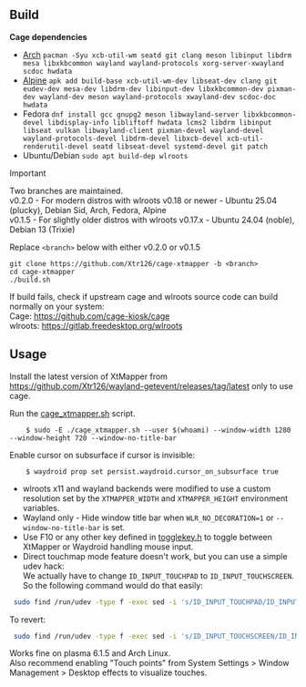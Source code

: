 
## Build 
**Cage dependencies**  
- [Arch](https://github.com/cage-kiosk/cage/blob/eaeab71ffa3ab5884df09c5664c00e368ca2585e/.github/workflows/main.yml#L32) `pacman -Syu xcb-util-wm seatd git clang meson libinput libdrm mesa libxkbcommon wayland wayland-protocols xorg-server-xwayland scdoc hwdata`  
- [Alpine](https://github.com/cage-kiosk/cage/blob/eaeab71ffa3ab5884df09c5664c00e368ca2585e/.github/workflows/main.yml#L26) `apk add build-base xcb-util-wm-dev libseat-dev clang git eudev-dev mesa-dev libdrm-dev libinput-dev libxkbcommon-dev pixman-dev wayland-dev meson wayland-protocols xwayland-dev scdoc-doc hwdata`
- Fedora `dnf install gcc gnupg2 meson libwayland-server libxkbcommon-devel libdisplay-info libliftoff hwdata lcms2 libdrm libinput libseat vulkan libwayland-client pixman-devel wayland-devel wayland-protocols-devel libdrm-devel libxcb-devel xcb-util-renderutil-devel seatd libseat-devel systemd-devel git patch`
- Ubuntu/Debian `sudo apt build-dep wlroots`

> [!IMPORTANT]
Two branches are maintained.  
v0.2.0 - For modern distros with wlroots v0.18 or newer - Ubuntu 25.04 (plucky), Debian Sid, Arch, Fedora, Alpine   
v0.1.5 - For slightly older distros with wlroots v0.17.x - Ubuntu 24.04 (noble), Debian 13 (Trixie)

Replace `<branch>` below with either v0.2.0 or v0.1.5

    git clone https://github.com/Xtr126/cage-xtmapper -b <branch>
    cd cage-xtmapper
    ./build.sh
If build fails, check if upstream cage and wlroots source code can build normally on your system:  
Cage: https://github.com/cage-kiosk/cage  
wlroots: https://gitlab.freedesktop.org/wlroots

## Usage
Install the latest version of XtMapper from https://github.com/Xtr126/wayland-getevent/releases/tag/latest only to use cage.  

Run the [cage_xtmapper.sh](https://github.com/Xtr126/cage/blob/master/cage_xtmapper.sh) script.  

        $ sudo -E ./cage_xtmapper.sh --user $(whoami) --window-width 1280 --window-height 720 --window-no-title-bar
Enable cursor on subsurface if cursor is invisible:
  
        $ waydroid prop set persist.waydroid.cursor_on_subsurface true
- wlroots x11 and wayland backends were modified to use a custom resolution set by the `XTMAPPER_WIDTH` and `XTMAPPER_HEIGHT` environment variables.  
- Wayland only - Hide window title bar when `WLR_NO_DECORATION=1` or `--window-no-title-bar` is set.  
- Use F10 or any other key defined in  [togglekey.h](https://github.com/Xtr126/cage/blob/master/togglekey.h) to toggle between XtMapper or Waydroid handling mouse input.
- Direct touchmap mode feature doesn't work, but you can use a simple udev hack:  
We actually have to change `ID_INPUT_TOUCHPAD` to `ID_INPUT_TOUCHSCREEN`. So the following command would do that easily:
```bash
 sudo find /run/udev -type f -exec sed -i 's/ID_INPUT_TOUCHPAD/ID_INPUT_TOUCHSCREEN/g' {} \;
```
To revert:
```bash
 sudo find /run/udev -type f -exec sed -i 's/ID_INPUT_TOUCHSCREEN/ID_INPUT_TOUCHPAD/g' {} \;
```
Works fine on plasma 6.1.5 and Arch Linux.  
Also recommend enabling "Touch points" from System Settings > Window Management > Desktop effects to visualize touches.
